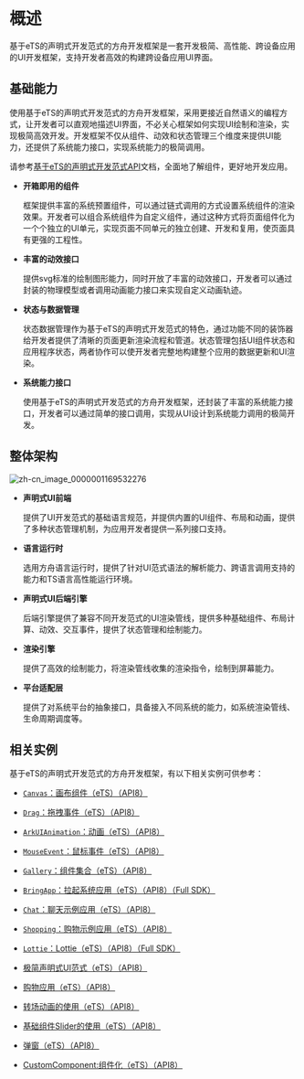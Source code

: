 # 概述

基于eTS的声明式开发范式的方舟开发框架是一套开发极简、高性能、跨设备应用的UI开发框架，支持开发者高效的构建跨设备应用UI界面。


## 基础能力

使用基于eTS的声明式开发范式的方舟开发框架，采用更接近自然语义的编程方式，让开发者可以直观地描述UI界面，不必关心框架如何实现UI绘制和渲染，实现极简高效开发。开发框架不仅从组件、动效和状态管理三个维度来提供UI能力，还提供了系统能力接口，实现系统能力的极简调用。

请参考[基于eTS的声明式开发范式API](../reference/arkui-ts/ts-universal-events-click.md)文档，全面地了解组件，更好地开发应用。


- **开箱即用的组件**

  框架提供丰富的系统预置组件，可以通过链式调用的方式设置系统组件的渲染效果。开发者可以组合系统组件为自定义组件，通过这种方式将页面组件化为一个个独立的UI单元，实现页面不同单元的独立创建、开发和复用，使页面具有更强的工程性。


- **丰富的动效接口**

  提供svg标准的绘制图形能力，同时开放了丰富的动效接口，开发者可以通过封装的物理模型或者调用动画能力接口来实现自定义动画轨迹。


- **状态与数据管理**

  状态数据管理作为基于eTS的声明式开发范式的特色，通过功能不同的装饰器给开发者提供了清晰的页面更新渲染流程和管道。状态管理包括UI组件状态和应用程序状态，两者协作可以使开发者完整地构建整个应用的数据更新和UI渲染。


- **系统能力接口**

  使用基于eTS的声明式开发范式的方舟开发框架，还封装了丰富的系统能力接口，开发者可以通过简单的接口调用，实现从UI设计到系统能力调用的极简开发。


## 整体架构



![zh-cn_image_0000001169532276](figures/zh-cn_image_0000001169532276.png)

- **声明式UI前端**

  提供了UI开发范式的基础语言规范，并提供内置的UI组件、布局和动画，提供了多种状态管理机制，为应用开发者提供一系列接口支持。

- **语言运行时**

  选用方舟语言运行时，提供了针对UI范式语法的解析能力、跨语言调用支持的能力和TS语言高性能运行环境。

- **声明式UI后端引擎**

  后端引擎提供了兼容不同开发范式的UI渲染管线，提供多种基础组件、布局计算、动效、交互事件，提供了状态管理和绘制能力。

- **渲染引擎**

  提供了高效的绘制能力，将渲染管线收集的渲染指令，绘制到屏幕能力。

- **平台适配层**

  提供了对系统平台的抽象接口，具备接入不同系统的能力，如系统渲染管线、生命周期调度等。


## 相关实例

基于eTS的声明式开发范式的方舟开发框架，有以下相关实例可供参考：

- [`Canvas`：画布组件（eTS）（API8）](https://gitee.com/openharmony/applications_app_samples/tree/master/ETSUI/Canvas)

- [`Drag`：拖拽事件（eTS）（API8）](https://gitee.com/openharmony/applications_app_samples/tree/master/ETSUI/Drag)

- [`ArkUIAnimation`：动画（eTS）（API8）](https://gitee.com/openharmony/applications_app_samples/tree/master/ETSUI/ArkUIAnimation)

- [`MouseEvent`：鼠标事件（eTS）（API8）](https://gitee.com/openharmony/applications_app_samples/tree/master/ETSUI/MouseEvent)

- [`Gallery`：组件集合（eTS）（API8）](https://gitee.com/openharmony/applications_app_samples/tree/master/ETSUI/Gallery)

- [`BringApp`：拉起系统应用（eTS）（API8）（Full SDK）](https://gitee.com/openharmony/applications_app_samples/tree/master/ETSUI/BringApp)

- [`Chat`：聊天示例应用（eTS）（API8）](https://gitee.com/openharmony/applications_app_samples/tree/master/AppSample/Chat)

- [`Shopping`：购物示例应用（eTS）（API8）](https://gitee.com/openharmony/applications_app_samples/tree/master/AppSample/Shopping)

- [`Lottie`：Lottie（eTS）（API8）（Full SDK）](https://gitee.com/openharmony/applications_app_samples/tree/master/ETSUI/Lottie)

- [极简声明式UI范式（eTS）（API8）](https://gitee.com/openharmony/codelabs/tree/master/ETSUI/SimpleGalleryEts)

- [购物应用（eTS）（API8）](https://gitee.com/openharmony/codelabs/tree/master/ETSUI/ShoppingEts)

- [转场动画的使用（eTS）（API8）](https://gitee.com/openharmony/codelabs/tree/master/ETSUI/TransitionAnimtaionEts)

- [基础组件Slider的使用（eTS）（API8）](https://gitee.com/openharmony/codelabs/tree/master/ETSUI/SliderApplicationEts)

- [弹窗（eTS）（API8）](https://gitee.com/openharmony/codelabs/tree/master/ETSUI/CustomDialogEts)

- [CustomComponent:组件化（eTS）（API8）](https://gitee.com/openharmony/applications_app_samples/tree/master/ETSUI/CustomComponent)